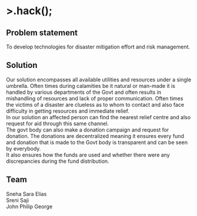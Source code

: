 # >.hack();  
## Problem statement  
To develop technologies for disaster mitigation effort and risk management.  
## Solution  
Our solution encompasses all available utilities and resources under a single umbrella. Often times during calamities be it natural or man-made it is handled by various departments of the Govt and often results in mishandling of resources and lack of proper communication. Often times the victims of a disaster are clueless as to whom to contact and also face difficulty in getting resources and immediate relief.  
In our solution an affected person can find the nearest relief centre and also request for aid through this same channel.  
The govt body can also make a donation campaign and request for donation. The donations are decentralized meaning it ensures every fund and donation that is made to the Govt body is transparent and can be seen by everybody.  
It also ensures how the funds are used and whether there were any discrepancies during the fund distribution.  
## Team  
Sneha Sara Elias  
Sreni Saji  
John Philip George  
